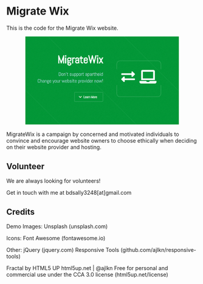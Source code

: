 # Migrate Wix


This is the code for the Migrate Wix website.

<div style="width: 80%; margin:auto;">

![Migrate Wix Logo](images/wide-logo.png)

</div>

MigrateWix is a campaign by concerned and motivated individuals to convince and encourage website owners to choose ethically when deciding on their website provider and hosting.

## Volunteer
We are always looking for volunteers!

Get in touch with me at bdsally3248[at]gmail.com


## Credits

Demo Images:
    Unsplash (unsplash.com)

Icons:
    Font Awesome (fontawesome.io)

Other:
    jQuery (jquery.com)
    Responsive Tools (github.com/ajlkn/responsive-tools)

Fractal by HTML5 UP
html5up.net | @ajlkn
Free for personal and commercial use under the CCA 3.0 license (html5up.net/license)
